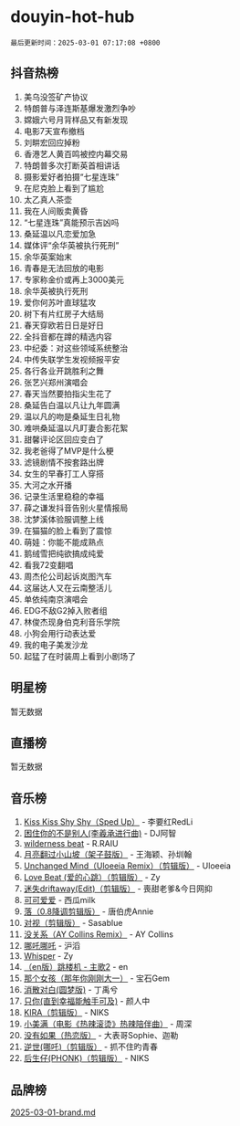 # douyin-hot-hub

`最后更新时间：2025-03-01 07:17:08 +0800`

## 抖音热榜

1. 美乌没签矿产协议
1. 特朗普与泽连斯基爆发激烈争吵
1. 嫦娥六号月背样品又有新发现
1. 电影7天宣布撤档
1. 刘畊宏回应掉粉
1. 香港艺人黄百鸣被控内幕交易
1. 特朗普多次打断英首相讲话
1. 摄影爱好者拍摄“七星连珠”
1. 在尼克脸上看到了尴尬
1. 太乙真人茶壶
1. 我在人间贩卖黄昏
1. “七星连珠”真能预示吉凶吗
1. 桑延温以凡恋爱加急
1. 媒体评“余华英被执行死刑”
1. 余华英案始末
1. 青春是无法回放的电影
1. 专家称金价或再上3000美元
1. 余华英被执行死刑
1. 爱你何苏叶直球猛攻
1. 树下有片红房子大结局
1. 春天穿欧若日日是好日
1. 全抖音都在蹲的精选内容
1. 中纪委：对这些领域系统整治
1. 中传失联学生发视频报平安
1. 各行各业开跳胜利之舞
1. 张艺兴郑州演唱会
1. 春天当然要拍指尖生花了
1. 桑延告白温以凡让九年圆满
1. 温以凡的吻是桑延生日礼物
1. 难哄桑延温以凡盯妻合影花絮
1. 甜馨评论区回应变白了
1. 我老爸得了MVP是什么梗
1. 滤镜剧情不按套路出牌
1. 女生的早春打工人穿搭
1. 大河之水开播
1. 记录生活里稳稳的幸福
1. 薛之谦发抖音告别火星情报局
1. 沈梦溪体验服调整上线
1. 在猫猫的脸上看到了震惊
1. 萌娃：你能不能成熟点
1. 鹅绒雪把纯欲搞成纯爱
1. 看我72变翻唱
1. 周杰伦公司起诉岚图汽车
1. 这届达人又在云南整活儿
1. 单依纯南京演唱会
1. EDG不敌G2掉入败者组
1. 林俊杰现身伯克利音乐学院
1. 小狗会用行动表达爱
1. 我的电子美发沙龙
1. 起猛了在时装周上看到小剧场了

## 明星榜

暂无数据

## 直播榜

暂无数据

## 音乐榜

1. [Kiss Kiss Shy Shy（Sped Up）](https://sf5-hl-cdn-tos.douyinstatic.com/obj/tos-cn-ve-2774/oYpXDAeGgQK0zfPaji7iKUixpCXFGILeLGmvYA) - 李要红RedLi
1. [困住你的不是别人(李羲承进行曲)](https://sf5-hl-cdn-tos.douyinstatic.com/obj/tos-cn-ve-2774/okWrrVL1iQGZbfHVeCPAe7IaerYfM2jEQi5mNI) - DJ阿智
1. [wilderness beat](https://sf3-cdn-tos.douyinstatic.com/obj/tos-cn-ve-2774/o0oBmODSFCpfFdLRGzAAFC2ah9AIMEQfAOueVE) - R.RAIU
1. [月亮翻过小山坡（架子鼓版）](https://sf3-cdn-tos.douyinstatic.com/obj/tos-cn-ve-2774/oMNeN2LYSVP6MMtoAQFGfeQDeftQqYPEErIl8Y) - 王海颖、孙圳翰
1. [Unchanged Mind（Uloeeia Remix）（剪辑版）](https://sf5-hl-cdn-tos.douyinstatic.com/obj/tos-cn-ve-2774/oIHYu1YfsziJqmggAqBsXOiiI2Y1QB6I61RsMW) - Uloeeia
1. [Love Beat  (爱的心跳）（剪辑版）](https://sf3-cdn-tos.douyinstatic.com/obj/tos-cn-ve-2774/oUlARwvEINIisZ9nCnKMZiYFGfCCYLtDADDBge) - Zy
1. [迷失driftaway(Edit)（剪辑版）](https://sf3-cdn-tos.douyinstatic.com/obj/tos-cn-ve-2774/ogaa1xGNeFO6FCaMgO8PzzAceEI4fBLDMi15H3) - 喪甜老爹&今日网抑
1. [可可爱爱](https://sf5-hl-cdn-tos.douyinstatic.com/obj/tos-cn-ve-2774/0deb1e75aea643b9927ba26aaafa29dd) - 西瓜milk
1. [落（0.8降调剪辑版）](https://sf5-hl-cdn-tos.douyinstatic.com/obj/tos-cn-ve-2774/ociN0WUv3APijBYr6DUmAHmdkZ5MjM6gIF3iA) - 唐伯虎Annie
1. [对视（剪辑版）](https://sf3-cdn-tos.douyinstatic.com/obj/tos-cn-ve-2774/ogKtIhiB0WfAa18F9z3uWODMtZi2ysB1VuAIsQ) - Sasablue
1. [没关系（AY Collins Remix）](https://sf3-cdn-tos.douyinstatic.com/obj/tos-cn-ve-2774/oIBbI5Ghw4zdUCQMJrDEFaAQilZP3EIDSi7MW) - AY Collins
1. [哪吒哪吒](https://sf3-cdn-tos.douyinstatic.com/obj/tos-cn-ve-2774/oUkQCgCDnBanFehFEFQDxCQntAOIfp9gyZYFVo) - 沪滔
1. [Whisper](https://sf3-cdn-tos.douyinstatic.com/obj/tos-cn-ve-2774/oEeYKDxIDCFuArkftgkGqCnG7xZtRC2rEMKBQi) - Zy
1. [（en版）跳楼机 - 主歌2](https://sf5-hl-cdn-tos.douyinstatic.com/obj/tos-cn-ve-2774/oklN6GvgQ2L8DpPeaAGf1gPeyKzjXFwHIwoCZv) - en
1. [那个女孩（那年你刚刚大一）](https://sf3-cdn-tos.douyinstatic.com/obj/tos-cn-ve-2774/o4IZw7TlivwiBBBMA2rIgWrGNIrjFroh6bPqQ) - 宝石Gem
1. [消散对白(圆梦版)](https://sf3-cdn-tos.douyinstatic.com/obj/tos-cn-ve-2774/og4jB5I5IizzoZVAAAzWgBMAsMDWoArfwBOiFs) - 丁禹兮
1. [只你(直到幸福能触手可及)](https://sf5-hl-cdn-tos.douyinstatic.com/obj/tos-cn-ve-2774/o0lBkRDzFTeaVSUz3ZZSCBVtZ5DIMQGfgmEAuE) - 颜人中
1. [KIRA（剪辑版）](https://sf3-cdn-tos.douyinstatic.com/obj/tos-cn-ve-2774/o0Bq3TvdHqOfzihWrHyABMociuMA3Inwsbx9Wi) - NIKS
1. [小美满（电影《热辣滚烫》热辣陪伴曲）](https://sf3-cdn-tos.douyinstatic.com/obj/tos-cn-ve-2774/o0GAn2lSgfZIDUgtevCGDQYnFg4CwnrBaxbTZL) - 周深
1. [没有如果（热恋版）](https://sf3-cdn-tos.douyinstatic.com/obj/tos-cn-ve-2774/o4iETqbxIThtCXlBeV0DfAhZsbCFGhagYupnMx) - 大表哥Sophie、迦勒
1. [逆世(哪吒)（剪辑版）](https://sf3-cdn-tos.douyinstatic.com/obj/tos-cn-ve-2774/oMIEZAfEogrLnzfDWMBiZKCWuXIUFLtRDsOFWs) - 抓不住旳青春
1. [后生仔(PHONK)（剪辑版）](https://sf3-cdn-tos.douyinstatic.com/obj/tos-cn-ve-2774/o0TzmfumdQAJ1aGG9F5LfTXIYeGcqYKRPAeFdJ) - NIKS

## 品牌榜

[2025-03-01-brand.md](2025-03-01-brand.md)
